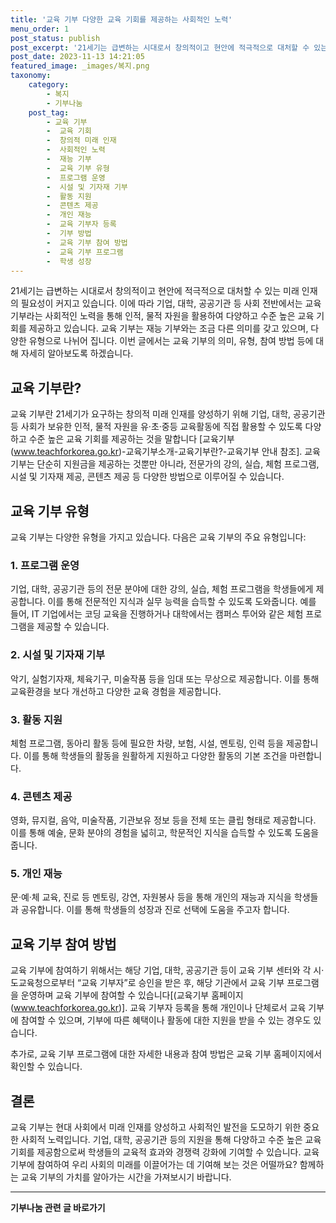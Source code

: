```yaml
---
title: '교육 기부 다양한 교육 기회를 제공하는 사회적인 노력'
menu_order: 1
post_status: publish
post_excerpt: '21세기는 급변하는 시대로서 창의적이고 현안에 적극적으로 대처할 수 있는 미래 인재의 필요성이 커지고 있습니다. 이에 따라 기업, 대학, 공공기관 등 사회 전반에서는 교육 기부라는 사회적인 노력을 통해 인적, 물적 자원을 활용하여 다양하고 수준 높은 교육 기회를 제공하고 있습니다. 교육 기부는 재능 기부와는 조금 다른 의미를 갖고 있으며, 다양한 유형으로 나뉘어 집니다. 이번 글에서는 교육 기부의 의미, 유형, 참여 방법 등에 대해 자세히 알아보도록 하겠습니다.'
post_date: 2023-11-13 14:21:05
featured_image: _images/복지.png
taxonomy:
    category:
        - 복지
        - 기부나눔
    post_tag:
        - 교육 기부
        -  교육 기회
        -  창의적 미래 인재
        -  사회적인 노력
        -  재능 기부
        -  교육 기부 유형
        -  프로그램 운영
        -  시설 및 기자재 기부
        -  활동 지원
        -  콘텐츠 제공
        -  개인 재능
        -  교육 기부자 등록
        -  기부 방법
        -  교육 기부 참여 방법
        -  교육 기부 프로그램
        -  학생 성장
---
```



21세기는 급변하는 시대로서 창의적이고 현안에 적극적으로 대처할 수 있는 미래 인재의 필요성이 커지고 있습니다. 이에 따라 기업, 대학, 공공기관 등 사회 전반에서는 교육 기부라는 사회적인 노력을 통해 인적, 물적 자원을 활용하여 다양하고 수준 높은 교육 기회를 제공하고 있습니다. 교육 기부는 재능 기부와는 조금 다른 의미를 갖고 있으며, 다양한 유형으로 나뉘어 집니다. 이번 글에서는 교육 기부의 의미, 유형, 참여 방법 등에 대해 자세히 알아보도록 하겠습니다.

## 교육 기부란?

교육 기부란 21세기가 요구하는 창의적 미래 인재를 양성하기 위해 기업, 대학, 공공기관 등 사회가 보유한 인적, 물적 자원을 유·초·중등 교육활동에 직접 활용할 수 있도록 다양하고 수준 높은 교육 기회를 제공하는 것을 말합니다 [교육기부(www.teachforkorea.go.kr)-교육기부소개-교육기부란?-교육기부 안내 참조]. 교육 기부는 단순히 지원금을 제공하는 것뿐만 아니라, 전문가의 강의, 실습, 체험 프로그램, 시설 및 기자재 제공, 콘텐츠 제공 등 다양한 방법으로 이루어질 수 있습니다.

## 교육 기부 유형

교육 기부는 다양한 유형을 가지고 있습니다. 다음은 교육 기부의 주요 유형입니다:

### 1. 프로그램 운영

기업, 대학, 공공기관 등의 전문 분야에 대한 강의, 실습, 체험 프로그램을 학생들에게 제공합니다. 이를 통해 전문적인 지식과 실무 능력을 습득할 수 있도록 도와줍니다. 예를 들어, IT 기업에서는 코딩 교육을 진행하거나 대학에서는 캠퍼스 투어와 같은 체험 프로그램을 제공할 수 있습니다.

### 2. 시설 및 기자재 기부

악기, 실험기자재, 체육기구, 미술작품 등을 임대 또는 무상으로 제공합니다. 이를 통해 교육환경을 보다 개선하고 다양한 교육 경험을 제공합니다.

### 3. 활동 지원

체험 프로그램, 동아리 활동 등에 필요한 차량, 보험, 시설, 멘토링, 인력 등을 제공합니다. 이를 통해 학생들의 활동을 원활하게 지원하고 다양한 활동의 기본 조건을 마련합니다.

### 4. 콘텐츠 제공

영화, 뮤지컬, 음악, 미술작품, 기관보유 정보 등을 전체 또는 클립 형태로 제공합니다. 이를 통해 예술, 문화 분야의 경험을 넓히고, 학문적인 지식을 습득할 수 있도록 도움을 줍니다.

### 5. 개인 재능

문·예·체 교육, 진로 등 멘토링, 강연, 자원봉사 등을 통해 개인의 재능과 지식을 학생들과 공유합니다. 이를 통해 학생들의 성장과 진로 선택에 도움을 주고자 합니다.

## 교육 기부 참여 방법

교육 기부에 참여하기 위해서는 해당 기업, 대학, 공공기관 등이 교육 기부 센터와 각 시·도교육청으로부터 “교육 기부자”로 승인을 받은 후, 해당 기관에서 교육 기부 프로그램을 운영하며 교육 기부에 참여할 수 있습니다[(교육기부 홈페이지(www.teachforkorea.go.kr)]. 교육 기부자 등록을 통해 개인이나 단체로서 교육 기부에 참여할 수 있으며, 기부에 따른 혜택이나 활동에 대한 지원을 받을 수 있는 경우도 있습니다.

추가로, 교육 기부 프로그램에 대한 자세한 내용과 참여 방법은 교육 기부 홈페이지에서 확인할 수 있습니다.

## 결론

교육 기부는 현대 사회에서 미래 인재를 양성하고 사회적인 발전을 도모하기 위한 중요한 사회적 노력입니다. 기업, 대학, 공공기관 등의 지원을 통해 다양하고 수준 높은 교육 기회를 제공함으로써 학생들의 교육적 효과와 경쟁력 강화에 기여할 수 있습니다. 교육 기부에 참여하여 우리 사회의 미래를 이끌어가는 데 기여해 보는 것은 어떨까요? 함께하는 교육 기부의 가치를 알아가는 시간을 가져보시기 바랍니다.
<!-- wp:separator -->
<hr class="wp-block-separator has-alpha-channel-opacity"/>
<!-- /wp:separator -->

<!-- wp:group {"backgroundColor":"base","layout":{"type":"constrained"}} -->
<div class="wp-block-group has-base-background-color has-background"><!-- wp:paragraph {"align":"center","fontSize":"medium"} -->
<p class="has-text-align-center has-large-font-size"><strong>기부나눔 관련 글 바로가기</strong></p>
<!-- /wp:paragraph -->


<!-- wp:latest-posts
{"categories":[{"id":15165,"count":19,"description":"","link":"https://uknowlaw.com/category/%ea%b8%b0%eb%b6%80%eb%82%98%eb%88%94/","name":"기부나눔","slug":"기부나눔","taxonomy":"category","parent":0,"meta":[],"_links":{"self":[{"href":"https://uknowlaw.com/wp-json/wp/v2/categories/15165"}],"collection":[{"href":"https://uknowlaw.com/wp-json/wp/v2/categories"}],"about":[{"href":"https://uknowlaw.com/wp-json/wp/v2/taxonomies/category"}],"wp:post_type":[{"href":"https://uknowlaw.com/wp-json/wp/v2/posts?categories=15165"}],"curies":[{"name":"wp","href":"https://api.w.org/{rel}","templated":true}]}}],"postsToShow":100,"excerptLength":28,"postLayout":"grid","columns":2,"featuredImageAlign":"left","featuredImageSizeSlug":"large","fontSize":"small"} /--></div>
<!-- /wp:group -->